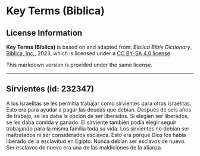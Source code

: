 # Key Terms (Biblica)

## License Information

**Key Terms (Biblica)** is based on and adapted from: _Biblica Bible Dictionary_, [Biblica, Inc.](https://www.biblica.com/), 2023, which is licensed under a [CC BY-SA 4.0 license](https://creativecommons.org/licenses/by-sa/4.0/legalcode.en).

This markdown version is provided under the same license.



--------------------------------

## Sirvientes (id: 232347)

A los israelitas se les permitía trabajar como sirvientes para otros israelitas. Esto era para ayudar a pagar las deudas que debían. Después de seis años de trabajo, se les daba la opción de ser liberados. Si elegían ser liberados, se les daba comida y ganado. El sirviente también podía elegir seguir trabajando para la misma familia toda su vida. Los sirvientes no debían ser maltratados ni ser considerados esclavos. Esto era porque Dios los había liberado de la esclavitud en Egipto. Nunca debían ser esclavos de nuevo. Ser esclavos de nuevo era una de las maldiciones de la alianza.


